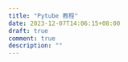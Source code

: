 ```yaml
---
title: "Pytube 教程"
date: 2023-12-07T14:06:15+08:00
draft: true
comment: true
description: ""
---
```


